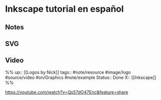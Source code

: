 # Inkscape tutorial en español

## Notes


## SVG


## Video


%%
up:: [[Logos by Nick]]
tags:: #note/resource #image/logo #source/video  #on/Graphics #note/example 
Status:: Done
X:: [[Inkscape]]
%%

https://youtube.com/watch?v=Qs57dO47Enc&feature=share